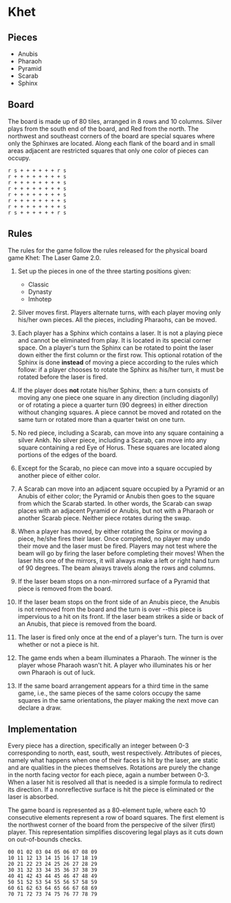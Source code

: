 # Khet

## Pieces

- Anubis
- Pharaoh
- Pyramid
- Scarab
- Sphinx

## Board

The board is made up of 80 tiles, arranged in 8 rows and 10 columns.
Silver plays from the south end of the board, and Red from the north.
The northwest and southeast corners of the board are special squares
where only the Sphinxes are located. Along each flank of the board and
in small areas adjacent are restricted squares that only one color of
pieces can occupy.

```
r s + + + + + + r s
r + + + + + + + + s
r + + + + + + + + s
r + + + + + + + + s
r + + + + + + + + s
r + + + + + + + + s
r + + + + + + + + s
r s + + + + + + r s
```

## Rules

The rules for the game follow the rules released for the physical board
game Khet: The Laser Game 2.0.

1. Set up the pieces in one of the three starting positions given:
   - Classic
   - Dynasty
   - Imhotep

2. Silver moves first. Players alternate turns, with each player
   moving only his/her own pieces. All the pieces, including Pharaohs,
   can be moved.

3. Each player has a Sphinx which contains a laser. It is not a playing
   piece and cannot be eliminated from play. It is located in its
   special corner space. On a player's turn the Sphinx can be rotated
   to point the laser down either the first column or the first row.
   This optional rotation of the Sphinx is done __instead__ of moving
   a piece according to the rules which follow: if a player chooses to
   rotate the Sphinx as his/her turn, it must be rotated before the
   laser is fired.

4. If the player does __not__ rotate his/her Sphinx, then: a turn
   consists of moving any one piece one square in any direction
   (including diagonlly) or of rotating a piece a quarter turn (90
   degrees) in either direction without changing squares. A piece
   cannot be moved and rotated on the same turn or rotated more than
   a quarter twist on one turn.

5. No red piece, including a Scarab, can move into any square
   containing a silver Ankh. No silver piece, including a Scarab,
   can move into any square containing a red Eye of Horus. These
   squares are located along portions of the edges of the board.

6. Except for the Scarab, no piece can move into a square occupied by
   another piece of either color.

7. A Scarab can move into an adjacent square occupied by a Pyramid or
   an Anubis of either color; the Pyramid or Anubis then goes to the
   square from which the Scarab started. In other words, the Scarab
   can swap places with an adjacent Pyramid or Anubis, but not with a
   Pharaoh or another Scarab piece. Neither piece rotates during the
   swap.

8. When a player has moved, by either rotating the Spinx or moving a
   piece, he/she fires their laser. Once completed, no player may undo
   their move and the laser must be fired. Players may not test where
   the beam will go by firing the laser before completing their moves!
   When the laser hits one of the mirrors, it will always make a left
   or right hand turn of 90 degrees. The beam always travels along the
   rows and columns.

9. If the laser beam stops on a non-mirrored surface of a Pyramid that
   piece is removed from the board.

10. If the laser beam stops on the front side of an Anubis piece, the
    Anubis is not removed from the board and the turn is over --this
    piece is impervious to a hit on its front. If the laser beam strikes
    a side or back of an Anubis, that piece is removed from the board.

11. The laser is fired only once at the end of a player's turn. The
    turn is over whether or not a piece is hit.

12. The game ends when a beam illuminates a Pharaoh. The winner is the
    player whose Pharaoh wasn't hit. A player who illuminates his or
    her own Pharaoh is out of luck.

13. If the same board arrangement appears for a third time in the same
    game, i.e., the same pieces of the same colors occupy the same
    squares in the same orientations, the player making the next move
    can declare a draw.

## Implementation

Every piece has a direction, specifically an integer between 0-3 corresponding
to north, east, south, west respectively. Attributes of pieces, namely what happens
when one of their faces is hit by the laser, are static and are qualities in the
pieces themselves. Rotations are purely the change in the north facing vector
for each piece, again a number between 0-3. When a laser hit is resolved all
that is needed is a simple formula to redirect its direction. If a nonreflective
surface is hit the piece is eliminated or the laser is absorbed.

The game board is represented as a 80-element tuple, where each 10 consecutive
elements represent a row of board squares. The first element is the northwest
corner of the board from the perspecive of the silver (first) player. This
representation simplifies discovering legal plays as it cuts down on out-of-bounds
checks.

```
00 01 02 03 04 05 06 07 08 09
10 11 12 13 14 15 16 17 18 19
20 21 22 23 24 25 26 27 28 29
30 31 32 33 34 35 36 37 38 39
40 41 42 43 44 45 46 47 48 49
50 51 52 53 54 55 56 57 58 59
60 61 62 63 64 65 66 67 68 69
70 71 72 73 74 75 76 77 78 79
```
